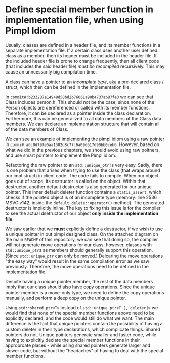 # Define special member function in implementation file, when using Pimpl Idiom

Usually, classes are defined in a header file, and its member functions in a separate implementation file. If a certain class uses another user defined class as a member, then its header must be included in the header file. If the included header file is prone to change frequently, then all client code (that includes the said header file) *must be recompiled* recursively. This may cause an unncessarily big compilation time. 

A class can have a pointer to an *incomplete type*, aka a pre-declared class / struct, which then can be defined in the implementation file. 

In `commit#:b233287a14949d58bd2b76061a90b4737ab87fe3` we can see that Class includes person.h. This should not be the case, since none of the Person objects are dereferenced or called with its member functions. Therefore, it can be declared as a pointer inside the class declaration. Furthermore, this can be generalized to all data members of the Class data members. We can declare an implementation structure that will contain all of the data members of Class.

We can see an example of implementing the pimpl idiom using a raw pointer in `commi#:a6c0d797e5aa1502d8c77c6a09d617d90bb0ceb6`. However, based on what we did in the previous chapters, we should avoid using raw poitners, and use smart pointers to implement the Pimpl idiom.

Refactoring the raw pointer to an `std::unique_ptr` is very easy. Sadly, there is one problem that arises when trying to use the class (that wraps around our impl struct) in client code. The code fails to compile. When our object goes out of scope, its destructor is called on the object. Within that destructor, another default destructor is also generated for our unique pointer. This inner default deleter function contains a `statis_assert`, which checks if the pointed object is of an incomplete type (memory: line 2536 MSVC v142, inside the `default_delete::operator()` method). The generated destructor is implicitly inline. The key to fixing this issue is for the compiler to see the actual dsetructor of our object **only inside the implementation file**.

We saw earlier that we **must** explicitly define a destructor, if we wish to use a unique pointer in out pimpl designed class. On the attached diagram on the main `README` of this repository, we can see that doing so, the compiler will not generate move operations for our class, however, classes with `std::unique_ptr`s as members should generally support this operation. (Since `std::unique_ptr` can only be moved.) Delcaring the move operations "the easy way" would result in the same compilation error as we saw previously. Therefore, the move operations need to be defined in the implementation file. 

Despite having a unique pointer member, the rest of the data members imply that our class should also have copy operations. Since the unique pointer member is a move-only type, we need to define the copy operations manually, and perform a deep copy on the unique pointer. 

Using `std::shared_ptr<T>` instead of `std::unique_ptr<T [, deleter]>` we would find that none of the special member functions above need to be explicitly declared, and the code would still do what we want. The main difference is the fact that unique pointers contain the possibility of having a custom deleter in their type declarations, which complicate things. Shared pointers do not. Unique pointers generate smaller and faster code, while having to explicitly declare the special member functions in their approproate places - while using shared pointers generate larger and slower code, but without the "headaches" of having to deal with the special member functions. 
